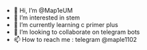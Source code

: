 - 👋 Hi, I’m @Map1eUM
- 👀 I’m interested in stem
- 🌱 I’m currently learning c primer plus
- 💞️ I’m looking to collaborate on telegram bots
- 📫 How to reach me : telegram @maple1102

<!---
Map1eUM/Map1eUM is a ✨ special ✨ repository because its `README.md` (this file) appears on your GitHub profile.
You can click the Preview link to take a look at your changes.
--->
